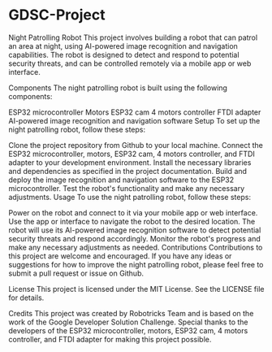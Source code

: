 # GDSC-Project

Night Patrolling Robot
This project involves building a robot that can patrol an area at night, using AI-powered image recognition and navigation capabilities. The robot is designed to detect and respond to potential security threats, and can be controlled remotely via a mobile app or web interface.

Components
The night patrolling robot is built using the following components:

ESP32 microcontroller
Motors
ESP32 cam
4 motors controller
FTDI adapter
AI-powered image recognition and navigation software
Setup
To set up the night patrolling robot, follow these steps:

Clone the project repository from Github to your local machine.
Connect the ESP32 microcontroller, motors, ESP32 cam, 4 motors controller, and FTDI adapter to your development environment.
Install the necessary libraries and dependencies as specified in the project documentation.
Build and deploy the image recognition and navigation software to the ESP32 microcontroller.
Test the robot's functionality and make any necessary adjustments.
Usage
To use the night patrolling robot, follow these steps:

Power on the robot and connect to it via your mobile app or web interface.
Use the app or interface to navigate the robot to the desired location.
The robot will use its AI-powered image recognition software to detect potential security threats and respond accordingly.
Monitor the robot's progress and make any necessary adjustments as needed.
Contributions
Contributions to this project are welcome and encouraged. If you have any ideas or suggestions for how to improve the night patrolling robot, please feel free to submit a pull request or issue on Github.
     
License
This project is licensed under the MIT License. See the LICENSE file for details.

Credits
This project was created by Robotricks Team and is based on the work of the Google Developer Solution Challenge. Special thanks to the developers of the ESP32 microcontroller, motors, ESP32 cam, 4 motors controller, and FTDI adapter for making this project possible.
